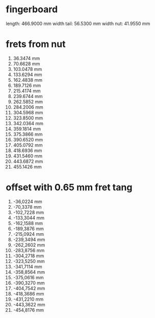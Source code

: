 # fingerboard

length: 466.9000 mm
width tail: 56.5300 mm
width nut: 41.9550 mm

# frets from nut

 1.  36.3474 mm
 2.  70.6628 mm
 3. 103.0478 mm
 4. 133.6294 mm
 5. 162.4838 mm
 6. 189.7126 mm
 7. 215.4174 mm
 8. 239.6744 mm
 9. 262.5852 mm
10. 284.2006 mm
11. 304.5968 mm
12. 323.8500 mm
13. 342.0364 mm
14. 359.1814 mm
15. 375.3866 mm
16. 390.6520 mm
17. 405.0792 mm
18. 418.6936 mm
19. 431.5460 mm
20. 443.6872 mm
21. 455.1426 mm

# offset with 0.65 mm fret tang

 1.  -36,0224 mm
 2.  -70,3378 mm
 3. -102,7228 mm
 4. -133,3044 mm
 5. -162,1588 mm
 6. -189,3876 mm
 7. -215,0924 mm
 8. -239,3494 mm
 9. -262,2602 mm
10. -283,8756 mm
11. -304,2718 mm
12. -323,5250 mm
13. -341,7114 mm
14. -358,8564 mm
15. -375,0616 mm
16. -390,3270 mm
17. -404,7542 mm
18. -418,3686 mm
19. -431,2210 mm
20. -443,3622 mm
21. -454,8176 mm
